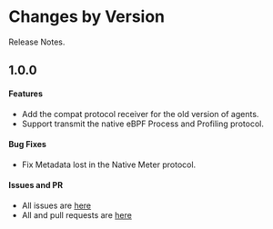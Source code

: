Changes by Version
==================
Release Notes.

1.0.0
------------------
#### Features
* Add the compat protocol receiver for the old version of agents.
* Support transmit the native eBPF Process and Profiling protocol.

#### Bug Fixes
* Fix Metadata lost in the Native Meter protocol.

#### Issues and PR
- All issues are [here](https://github.com/apache/skywalking/milestone/115?closed=1)
- All and pull requests are [here](https://github.com/apache/skywalking-satellite/pulls?q=is%3Apr+milestone%3A1.0.0+is%3Aclosed)